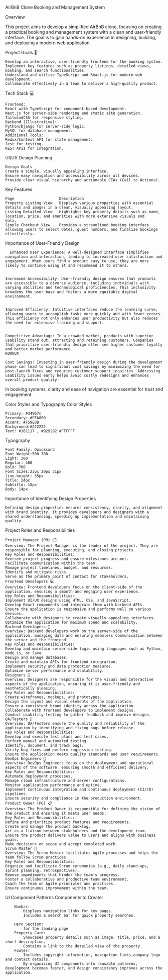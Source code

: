 AirBnB Clone Booking and Management System

Overview

This project aims to develop a simplified AirBnB clone, focusing on creating a practical booking and management system with a clean and user-friendly interface. The goal is to gain hands-on experience in designing, building, and deploying a modern web application.

Project Goals 🎯

    Develop an interactive, user-friendly frontend for the booking system.
    Implement key features such as property listings, detailed views, booking, and search functionalities.
    Understand and utilize TypeScript and React.js for modern web development.
    Collaborate effectively in a team to deliver a high-quality product.

Tech Stack 💻

    Frontend:
    React with TypeScript for component-based development.
    Next.js for server-side rendering and static site generation.
    TailwindCSS for responsive styling.
    Backend (Illustrative):
    Python/Django for server-side logic.
    MySQL for database management.
    Additional Tools:
    Redux/Context API for state management.
    Jest for testing.
    REST APIs for integration.


UI/UX Design Planning

    Design Goals
    Create a simple, visually appealing interface.
    Ensure easy navigation and accessibility across all devices.
    Provide clear visual hierarchy and actionable CTAs (Call to Actions).

Key Features

    Page	                Description
    Property Listing View	Displays various properties with essential details and images in a clean, visually appealing layout.
    Listing Detailed View	Highlights key property details such as name, location, price, and amenities with more extensive visuals and                                 data.
    Simple Checkout View	Provides a streamlined booking interface allowing users to select dates, guest numbers, and finalize bookings                             effortlessly.

Importance of User-Friendly Design

      Enhanced User Experience: A well-designed interface simplifies navigation and interaction, leading to increased user satisfaction and engagement. When users find a product easy to use, they are more likely to continue using it and recommend it to others. 
    
    
    Increased Accessibility: User-friendly design ensures that products are accessible to a diverse audience, including individuals with varying abilities and technological proficiencies. This inclusivity broadens the user base and fosters a more equitable digital environment. 
    
    
    Improved Efficiency: Intuitive interfaces reduce the learning curve, allowing users to accomplish tasks more quickly and with fewer errors. This efficiency not only enhances user productivity but also reduces the need for extensive training and support. 
    
    
    Competitive Advantage: In a crowded market, products with superior usability stand out, attracting and retaining customers. Companies that prioritize user-friendly design often see higher customer loyalty and better market performance. 
    KORUUX
    
    Cost Savings: Investing in user-friendly design during the development phase can lead to significant cost savings by minimizing the need for post-launch fixes and reducing customer support inquiries. Addressing usability issues early helps avoid costly redesigns and enhances overall product quality.
In booking systems, clarity and ease of navigation are essential for trust and engagement.

Color Styles and Typography
    Color Styles

    Primary: #34967c 
    Secondary: #FFA800 
    Accent: #F59E0B 
    Background:#222222
    Text: #161117 , #929292 #FFFFFF 

Typography

    Font Family: Quicksand
    Font Weight:500 700
    Light: 300
    Regular: 400
    Bold: 700
    Font Sizes:23px 20px 31px
    line-height: 35px
    Title: 24px
    Subtitle: 18px
    Body: 14px

Importance of Identifying Design Properties

    Defining design properties ensures consistency, clarity, and alignment with brand identity. It provides developers and designers with a shared understanding, speeding up implementation and maintaining quality.

Project Roles and Responsibilities

    Project Manager (PM) 🗂️
    Overview: The Project Manager is the leader of the project. They are responsible for planning, executing, and closing projects.
    Key Roles and Responsibilities:
    Oversee project progress and ensure milestones are met.
    Facilitate communication within the team.
    Manage project timelines, budget, and resources.
    Identify and mitigate risks.
    Serve as the primary point of contact for stakeholders.
    Frontend Developers 💻
    Overview: Frontend developers focus on the client-side of the application, ensuring a smooth and engaging user experience.
    Key Roles and Responsibilities:
    Implement UI/UX designs using HTML, CSS, and JavaScript.
    Develop React components and integrate them with backend APIs.
    Ensure the application is responsive and performs well on various devices.
    Collaborate with designers to create visually appealing interfaces.
    Optimize the application for maximum speed and scalability.
    Backend Developers 🔧
    Overview: Backend developers work on the server-side of the application, managing data and ensuring seamless communication between the server and the frontend.
    Key Roles and Responsibilities:
    Develop and maintain server-side logic using languages such as Python, Node.js, or Java.
    Design and manage databases.
    Create and maintain APIs for frontend integration.
    Implement security and data protection measures.
    Optimize server performance and scalability.
    Designers 🎨
    Overview: Designers are responsible for the visual and interactive aspects of the application, ensuring it is user-friendly and aesthetically pleasing.
    Key Roles and Responsibilities:
    Create wireframes, mockups, and prototypes.
    Design the layout and visual elements of the application.
    Ensure a consistent brand identity across the application.
    Collaborate with frontend developers to implement designs.
    Conduct usability testing to gather feedback and improve designs.
    QA/Testers 🧪
    Overview: QA/Testers ensure the quality and reliability of the application by identifying and fixing bugs before release.
    Key Roles and Responsibilities:
    Develop and execute test plans and test cases.
    Perform manual and automated testing.
    Identify, document, and track bugs.
    Verify bug fixes and perform regression testing.
    Ensure the application meets quality standards and user requirements.
    DevOps Engineers 🚀
    Overview: DevOps Engineers focus on the deployment and operational aspects of the software, ensuring smooth and efficient delivery.
    Key Roles and Responsibilities:
    Automate deployment processes.
    Manage cloud infrastructure and server configurations.
    Monitor application performance and uptime.
    Implement continuous integration and continuous deployment (CI/CD) pipelines.
    Ensure security and compliance in the production environment.
    Product Owner (PO) 📋
    Overview: The Product Owner is responsible for defining the vision of the product and ensuring it meets user needs.
    Key Roles and Responsibilities:
    Define and prioritize product features and requirements.
    Create and manage the product backlog.
    Act as a liaison between stakeholders and the development team.
    Ensure the product delivers value to users and aligns with business goals.
    Make decisions on scope and accept completed work.
    Scrum Master 🏅
    Overview: The Scrum Master facilitates Agile processes and helps the team follow Scrum practices.
    Key Roles and Responsibilities:
    Organize and facilitate Scrum ceremonies (e.g., daily stand-ups, sprint planning, retrospectives).
    Remove impediments that hinder the team’s progress.
    Foster a collaborative and productive team environment.
    Coach the team on Agile principles and practices.
    Ensure continuous improvement within the team.

UI Component Patterns
    Components to Create:
    
        Navbar:
            Displays navigation links for key pages.
            Includes a search bar for quick property searches.
            
        Hero Section:
            for the landing page
        Property Card:
            Showcases property details such as image, title, price, and a short description.
            Contains a link to the detailed view of the property.
        Footer:
            Includes copyright information, navigation links,company logo and contact details.
            By organizing UI components into reusable patterns, development becomes faster, and design consistency improves across the         application.

